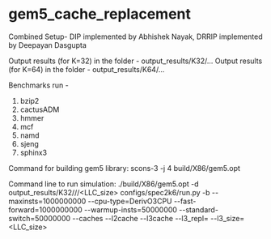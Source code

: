 # gem5_cache_replacement
Combined Setup- DIP implemented by Abhishek Nayak, DRRIP implemented by Deepayan Dasgupta

Output results (for K=32) in the folder - output_results/K32/...
Output results (for K=64) in the folder - output_results/K64/...

Benchmarks run -
1. bzip2
2. cactusADM
3. hmmer
4. mcf
5. namd
6. sjeng
7. sphinx3

Command for building gem5 library:
scons-3 -j 4 build/X86/gem5.opt

Command line to run simulation:
./build/X86/gem5.opt -d output_results/K32/<benchmark>/<policy>/<LLC_size> configs/spec2k6/run.py -b <benchmark> --maxinsts=1000000000 --cpu-type=DerivO3CPU --fast-forward=1000000000 --warmup-insts=50000000 --standard-switch=50000000 --caches --l2cache --l3cache --l3_repl=<policy> --l3_size=<LLC_size>
